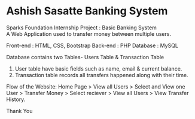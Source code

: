 # Ashish Sasatte Banking System
Sparks Foundation Internship Project : Basic Banking System  
A Web Application used to transfer money between multiple users.  

Front-end : HTML, CSS, Bootstrap
Back-end : PHP 
Database : MySQL   

Database contains two Tables- Users Table & Transaction Table 
1. User table have basic fields such as name, email & current balance. 
2. Transaction table records all transfers happened along with their time.  

Flow of the Website: Home Page > View all Users > Select and View one User > Transfer Money > Select reciever > View all Users > View Transfer History.

Thank You
